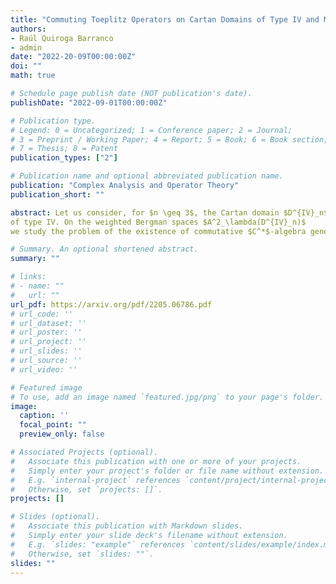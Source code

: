 ```yaml
---
title: "Commuting Toeplitz Operators on Cartan Domains of Type IV and Moment Maps"
authors:
- Raúl Quiroga Barranco
- admin
date: "2022-20-09T00:00:00Z"
doi: ""
math: true

# Schedule page publish date (NOT publication's date).
publishDate: "2022-09-01T00:00:00Z"

# Publication type.
# Legend: 0 = Uncategorized; 1 = Conference paper; 2 = Journal;
# 3 = Preprint / Working Paper; 4 = Report; 5 = Book; 6 = Book section;
# 7 = Thesis; 8 = Patent
publication_types: ["2"]

# Publication name and optional abbreviated publication name.
publication: "Complex Analysis and Operator Theory"
publication_short: ""

abstract: Let us consider, for $n \geq 3$, the Cartan domain $D^{IV}_n$ 
of type IV. On the weighted Bergman spaces $A^2_\lambda(D^{IV}_n)$ 
we study the problem of the existence of commutative $C^*$-algebra generated by Toeplitz operators with special symbols. denoted by $L^{\infty}(D^{IV}_n)^{\mu^{SO(2)}}$, yield Toeplitz operators that generate commutative $C^*$-algebras. Spectral integral formulas for these Toeplitz operators are also obtained.

# Summary. An optional shortened abstract.
summary: ""

# links:
# - name: ""
#   url: ""
url_pdf: https://arxiv.org/pdf/2205.06786.pdf
# url_code: ''
# url_dataset: ''
# url_poster: ''
# url_project: ''
# url_slides: ''
# url_source: ''
# url_video: ''

# Featured image
# To use, add an image named `featured.jpg/png` to your page's folder. 
image:
  caption: ''
  focal_point: ""
  preview_only: false

# Associated Projects (optional).
#   Associate this publication with one or more of your projects.
#   Simply enter your project's folder or file name without extension.
#   E.g. `internal-project` references `content/project/internal-project/index.md`.
#   Otherwise, set `projects: []`.
projects: []

# Slides (optional).
#   Associate this publication with Markdown slides.
#   Simply enter your slide deck's filename without extension.
#   E.g. `slides: "example"` references `content/slides/example/index.md`.
#   Otherwise, set `slides: ""`.
slides: ""
---
```

